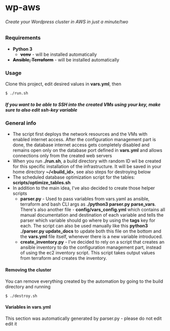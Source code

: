 # wp-aws

###### Create your Wordpress cluster in AWS in just a minute/two

### Requirements
- **Python 3**
  - ~~**venv**~~ - will be installed automatically
- ~~**Ansible, Terraform**~~ - will be installed automatically

### Usage
Clone this project, edit desired values in **vars.yml**, then
```
$ ./run.sh
```

##### If you want to be able to SSH into the created VMs using your key, make sure to also edit _ssh-key_ variable

### General info
- The script first deploys the network resources and the VMs with enabled internet access. After the configuration management part is done, the database internet access gets completely disabled and remains open only on the database port defined in **vars.yml** and allows connections only from the created web servers
- When you run **__./run.sh__**, a build directory with random ID wil be created for this specific installation of the infrastructure. It will be saved in your home directory **~/<build_id>**, see also steps for destroying below
- The scheduled database optimization script for the tables: **scripts/optimize_tables.sh**
- In addition to the main idea, I've also decided to create those helper scripts
  - **parser.py** - Used to pass variables from vars.yaml as ansible, terraform and bash CLI args as **./python3 parser.py parse_vars**. There's also another file - **config/vars_config.yml** which contains all manual documentation and destination of each variable and tells the parser which variable should go where by using the **tags** key for each. The script can also be used manually like this **python3 ./parser.py update_docs** to update both this file on the bottom and the **vars.yml** file itself, whenever there is a new variable introduced.
  - **create_inventory.py** - I've decided to rely on a script that creates an ansible inventory to do the configuration management part, instead of using the ec2 inventory script. This script takes output values from terraform and creates the inventory.
  

#### Removing the cluster
You can remove everything created by the automation by going to the build directory and running
```
$ ./destroy.sh
```

#### Variables in vars.yml
This section was automatically generated by parser.py - please do not edit edit it
